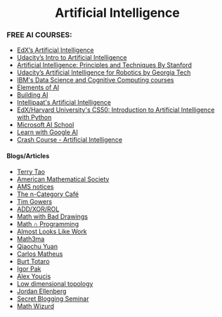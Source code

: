 <div align="center">
<H1>
Artificial Intelligence
</H1>
</div>

### FREE AI COURSES:

- [EdX’s Artificial Intelligence](https://www.edx.org/course/artificial-intelligence-ai)
- [Udacity’s Intro to Artificial Intelligence](https://www.udacity.com/course/intro-to-artificial-intelligence--cs271)
- [Artificial Intelligence: Principles and Techniques By Stanford](http://web.stanford.edu/class/cs221/)
- [Udacity’s Artificial Intelligence for Robotics by Georgia Tech](https://www.udacity.com/course/artificial-intelligence-for-robotics--cs373)
- [IBM's Data Science and Cognitive Computing courses](https://cognitiveclass.ai/)
- [Elements of AI](https://www.elementsofai.com/)
- [Building AI](https://buildingai.elementsofai.com/)
- [Intellipaat's Artificial Intelligence](https://intellipaat.com/academy/course/artificial-intelligence-free-course/)
- [EdX/Harvard University's CS50: Introduction to Artificial Intelligence with Python](https://www.edx.org/course/cs50s-introduction-to-artificial-intelligence-with-python)
- [Microsoft AI School](https://aischool.microsoft.com/en-us/home)
- [Learn with Google AI](https://ai.google/education/)
- [Crash Course - Artificial Intelligence](https://www.youtube.com/watch?v=GvYYFloV0aA&list=PL8dPuuaLjXtO65LeD2p4_Sb5XQ51par_b)

#### Blogs/Articles
- [Terry Tao](http://terrytao.wordpress.com/)
- [American Mathematical Society](http://blogs.ams.org/blogonmathblogs/)
- [AMS notices](http://www.ams.org/notices/)
- [The n-Category Café](https://golem.ph.utexas.edu/category/)
- [Tim Gowers](http://gowers.wordpress.com/)
- [ADD/XOR/ROL](http://addxorrol.blogspot.com/)
- [Math with Bad Drawings](https://mathwithbaddrawings.com/)
- [Math ∩ Programming](https://jeremykun.com/)
- [Almost Looks Like Work](https://jasmcole.com/)
- [Math3ma](https://www.math3ma.com/)
- [Qiaochu Yuan](https://qchu.wordpress.com/)
- [Carlos Matheus](https://matheuscmss.wordpress.com/)
- [Burt Totaro](https://burttotaro.wordpress.com/)
- [Igor Pak](https://igorpak.wordpress.com/)
- [Alex Youcis](https://ayoucis.wordpress.com/)
- [Low dimensional topology](https://ldtopology.wordpress.com/)
- [Jordan Ellenberg](https://quomodocumque.wordpress.com/)
- [Secret Blogging Seminar](https://sbseminar.wordpress.com/)
- [Math Wizurd](http://www.mathwizurd.com/calc)

